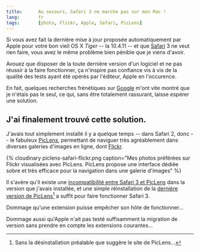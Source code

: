 ```yaml
--- 
title:      Au secours, Safari 3 ne marche pas sur mon Mac ! 
lang:       fr 
tags:       [photo, Flickr, Apple, Safari, PicLens]
---
```


Si vous avez fait la dernière mise à jour proposée automatiquement par Apple pour votre bon vieil OS X *Tiger* -- la 10.4.11 -- et que [Safari](http://www.apple.com/macosx/features/safari.html) 3 ne veut rien faire, vous avez le même problème bien pénible que je viens d'avoir.

Avouez que disposer de la toute dernière version d'un logiciel et ne pas réussir à la faire fonctionner, ça n'inspire pas confiance vis à vis de la qualité des tests ayant été opérés par l'éditeur, Apple en l'occurence.

En fait, quelques recherches frénétiques sur [Google](http://www.google.com/) m'ont vite montré que je n'étais pas le seul, ce qui, sans être totalement rassurant, laisse espérer une solution.

## J'ai finalement trouvé cette solution.

J'avais tout simplement installé il y a quelque temps -- dans Safari 2, donc -- le fabuleux [PicLens](http://www.piclens.com/), permettant de naviguer très agréablement dans diverses galeries d'images en ligne, dont [Flickr](http://www.flickr.com/).

{% cloudinary piclens-safari-flickr.png caption="Mes photos préférées sur Flickr visualisées avec PicLens. PicLens propose une interface dédiée sobre et très efficace pour la navigation dans une galerie d'images" %}

Il s'avère qu'il existe une [incompatibilité entre Safari 3 et PicLens](http://www.piclens.com/site/safari/support_pl_sf.php) dans la version que j'avais installée, et une simple réinstallation de la [dernière version de PicLens](http://www.piclens.com/site/download.php?p=piclens)[^1] a suffit pour faire fonctionner Safari 3.

Dommage qu'une extension puisse empêcher son hôte de fonctionner...

Dommage aussi qu'Apple n'ait pas testé suffisamment la migration de version sans prendre en compte les extensions courantes...

[^1]: Sans la désinstallation préalable que suggère le site de PicLens...
